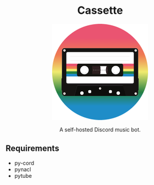 <h1 align="center">Cassette</h1>

<p align="center">
  <img width="256" src="https://github.com/lohanjs/cassette/blob/main/Cassette.png" alt="Logo">
</p>

<p align="center">A self-hosted Discord music bot.</p>

## Requirements
- py-cord
- pynacl
- pytube
